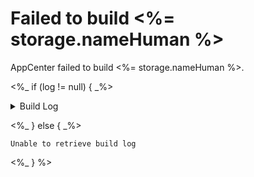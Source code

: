 # Failed to build <%= storage.nameHuman %>

AppCenter failed to build <%= storage.nameHuman %>.

<%_ if (log != null) { _%>

<details>

<summary> Build Log </summary>

```
<%- log %>
```

</details>

<%_ } else { _%>

```
Unable to retrieve build log
```

<%_ } %>
